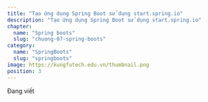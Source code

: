 ```yaml
---
title: "Tạo ứng dụng Spring Boot sử dụng start.spring.io"
description: "Tạo ứng dụng Spring Boot sử dụng start.spring.io"
chapter:
  name: "Spring boots"
  slug: "chuong-07-spring-boots"
category:
  name: "SpringBoots"
  slug: "springboots"
image: https://kungfutech.edu.vn/thumbnail.png
position: 3
---
```


Đang viết
